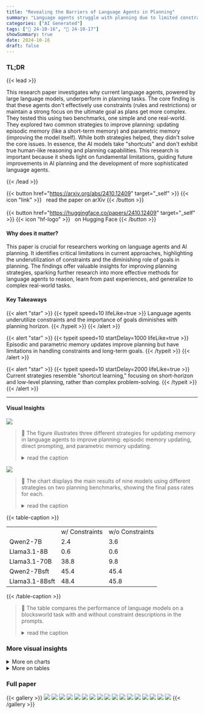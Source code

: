 ```yaml
---
title: "Revealing the Barriers of Language Agents in Planning"
summary: "Language agents struggle with planning due to limited constraint understanding and the diminishing influence of goals, hindering human-level performance."
categories: ["AI Generated"]
tags: ["🔖 24-10-16", "🤗 24-10-17"]
showSummary: true
date: 2024-10-16
draft: false
---
```


### TL;DR


{{< lead >}}

This research paper investigates why current language agents, powered by large language models, underperform in planning tasks.  The core finding is that these agents don't effectively use constraints (rules and restrictions) or maintain a strong focus on the ultimate goal as plans get more complex. They tested this using two benchmarks, one simple and one real-world.  They explored two common strategies to improve planning:  updating episodic memory (like a short-term memory) and parametric memory (improving the model itself).  While both strategies helped, they didn't solve the core issues.  In essence, the AI models take "shortcuts" and don't exhibit true human-like reasoning and planning capabilities. This research is important because it sheds light on fundamental limitations, guiding future improvements in AI planning and the development of more sophisticated language agents.

{{< /lead >}}


{{< button href="https://arxiv.org/abs/2410.12409" target="_self" >}}
{{< icon "link" >}} &nbsp; read the paper on arXiv
{{< /button >}}
<br><br>
{{< button href="https://huggingface.co/papers/2410.12409" target="_self" >}}
{{< icon "hf-logo" >}} &nbsp; on Hugging Face
{{< /button >}}

#### Why does it matter?
This paper is crucial for researchers working on language agents and AI planning. It identifies critical limitations in current approaches, highlighting the underutilization of constraints and the diminishing role of goals in planning. The findings offer valuable insights for improving planning strategies, sparking further research into more effective methods for language agents to reason, learn from past experiences, and generalize to complex real-world tasks.
#### Key Takeaways

{{< alert "star" >}}
{{< typeit speed=10 lifeLike=true >}} Language agents underutilize constraints and the importance of goals diminishes with planning horizon. {{< /typeit >}}
{{< /alert >}}

{{< alert "star" >}}
{{< typeit speed=10 startDelay=1000 lifeLike=true >}} Episodic and parametric memory updates improve planning but have limitations in handling constraints and long-term goals. {{< /typeit >}}
{{< /alert >}}

{{< alert "star" >}}
{{< typeit speed=10 startDelay=2000 lifeLike=true >}} Current strategies resemble "shortcut learning," focusing on short-horizon and low-level planning, rather than complex problem-solving. {{< /typeit >}}
{{< /alert >}}

------
#### Visual Insights



![](figures/figures_1_0.png)

> 🔼 The figure illustrates three different strategies for updating memory in language agents to improve planning: episodic memory updating, direct prompting, and parametric memory updating.
> <details>
> <summary>read the caption</summary>
> Figure 1: Memory updating strategies for language agents. Insights are learned from previous attempts.
> </details>





![](charts/charts_5_0.png)

> 🔼 The chart displays the main results of nine models using different strategies on two planning benchmarks, showing the final pass rates for each.
> <details>
> <summary>read the caption</summary>
> Figure 2: Main results of 9 models with different strategies on two benchmarks. The results of 01-Preview and 01-Mini on BlocksWorld are from Valmeekam et al. (2024b). 'Beh.Clo.' and 'Ora.Fee.' indicate Behavioral Cloning and Oracle Feedback, respectively. Llama3.1-8B and Qwen2-7B tend to provide case-specific insights that lack general applicability; thus, these models are excluded from the 'Beh.Clo.' and 'Ora.Fee.' settings.
> </details>





{{< table-caption >}}
<br><table id='2' style='font-size:16px'><tr><td></td><td>w/ Constraints</td><td>w/o Constraints</td></tr><tr><td>Qwen2-7B</td><td>2.4</td><td>3.6</td></tr><tr><td>Llama3.1-8B</td><td>0.6</td><td>0.6</td></tr><tr><td>Llama3.1-70B</td><td>38.8</td><td>9.8</td></tr><tr><td>Qwen2-7Bsft</td><td>45.4</td><td>45.4</td></tr><tr><td>Llama3.1-8Bsft</td><td>48.4</td><td>45.8</td></tr></table>{{< /table-caption >}}

> 🔼 The table compares the performance of language models on a blocksworld task with and without constraint descriptions in the prompts.
> <details>
> <summary>read the caption</summary>
> Table 1: Performance comparison with and without constraint descriptions in the prompts on Blocks World.
> </details>



### More visual insights



<details>
<summary>More on charts
</summary>


![](charts/charts_5_1.png "🔼 Figure 3: The attribution score of the constraint and episodic memory component in relation to the final plan across different agents, with '*' indicating episodic memory updating. All results are normalized to account for varying step lengths and model differences, with a maximum score of 100 representing a dominant role. The absolute value does not directly determine performance, as it only shows whether the agent references specific parts of the prompt, with factors like questions and fine-grained references also contributing. Llama3.1-405B and Qwen2-72B are selected based on performance gains from episodic memory updating and computational efficiency.")

> 🔼 The chart displays the attribution scores of constraints and episodic memory components in relation to the final plan across various language agents, with and without episodic memory updating, normalized for fair comparison.
> <details>
> <summary>read the caption</summary>
> Figure 3: The attribution score of the constraint and episodic memory component in relation to the final plan across different agents, with '*' indicating episodic memory updating. All results are normalized to account for varying step lengths and model differences, with a maximum score of 100 representing a dominant role. The absolute value does not directly determine performance, as it only shows whether the agent references specific parts of the prompt, with factors like questions and fine-grained references also contributing. Llama3.1-405B and Qwen2-72B are selected based on performance gains from episodic memory updating and computational efficiency.
> </details>


![](charts/charts_6_0.png "🔼 Figure 4: The distribution of attribution scores for action and constraint descriptions relative to the actions in the final plans in Llama3.1-70B on BlocksWorld. The distribution of attribution scores and discussion of TravelPlanner are in Appendix A.1.")

> 🔼 The chart displays the attribution scores of actions and their corresponding constraint descriptions within the final plans generated by the Llama3.1-70B model on the BlocksWorld benchmark.
> <details>
> <summary>read the caption</summary>
> Figure 4: The distribution of attribution scores for action and constraint descriptions relative to the actions in the final plans in Llama3.1-70B on BlocksWorld. The distribution of attribution scores and discussion of TravelPlanner are in Appendix A.1.
> </details>


![](charts/charts_7_0.png "🔼 Figure 5: Performance comparison with increasing planning horizon. The upper part shows the performance of different agents, while the lower part shows their attribution scores of questions as the planning horizon extends.")

> 🔼 The chart displays the performance of different language agents on planning tasks with increasing planning horizon, and their attribution scores for questions.
> <details>
> <summary>read the caption</summary>
> Figure 5: Performance comparison with increasing planning horizon. The upper part shows the performance of different agents, while the lower part shows their attribution scores of questions as the planning horizon extends.
> </details>


![](charts/charts_8_0.png "🔼 Figure 7: Attribution scores of constraints and episodic memory on Blocks World for two fine-tuned agents.")

> 🔼 The chart displays the attribution scores of constraints and episodic memory components for two fine-tuned language models (Llama3.1-8B and Qwen2-7B) on the Blocks World planning benchmark, showing their relative importance in the planning process.
> <details>
> <summary>read the caption</summary>
> Figure 7: Attribution scores of constraints and episodic memory on Blocks World for two fine-tuned agents.
> </details>


</details>



<details>
<summary>More on tables
</summary>


{{< table-caption >}}
<br><table id='16' style='font-size:16px'><tr><td>Pick Up</td><td>0.0264</td><td>0.0115</td><td>0.0466</td><td>0.0501</td></tr><tr><td>Unstack -</td><td>0.2469</td><td>0.1772</td><td>0.0048</td><td>0.0112</td></tr><tr><td>Put Down</td><td>0.0382</td><td>0.0299</td><td>0.0048</td><td>-0.0190</td></tr><tr><td>Stack -</td><td>0.0213</td><td>0.0199</td><td>0.0338</td><td>0.0180</td></tr></table>{{< /table-caption >}}
> 🔼 {{ table.description }}
> <details>
> <summary>read the caption</summary>
> {{ table.caption }}
> </details>


> The table compares the performance of language agents on a Blocks World task with and without constraint descriptions provided in the prompts.


{{< table-caption >}}
<br><table id='20' style='font-size:16px'><tr><td>0.75</td><td>Transportation</td><td>-0.0041</td><td>-0.0004</td><td>-0.0011</td><td>-0.0022</td><td>1.00 -0.75</td></tr><tr><td>0.50 Attribution</td><td></td><td></td><td></td><td></td><td></td><td></td></tr><tr><td>0.25</td><td>Resta ura nt</td><td>-0.0082</td><td></td><td></td><td>-0.0122</td><td>- 0.25 -0.50</td></tr><tr><td>0.00</td><td></td><td></td><td>-0.0120</td><td>-0.0062</td><td></td><td>Attribution 0.00</td></tr><tr><td></td><td></td><td></td><td></td><td></td><td></td><td></td></tr><tr><td>-0.25 Score</td><td>Accommodation</td><td>0.0010</td><td>0.0006</td><td>0.0026</td><td>-0.0018</td><td>-0.25 Score</td></tr><tr><td>-0.50</td><td></td><td></td><td></td><td></td><td></td><td>-0.50</td></tr><tr><td>-0.75</td><td>Attraction</td><td>-0.0194</td><td>-0.0251</td><td>-0.0084</td><td>-0.0313</td><td>-0.75</td></tr><tr><td>-1.00</td><td></td><td></td><td></td><td></td><td></td><td></td></tr></table>{{< /table-caption >}}
> 🔼 {{ table.description }}
> <details>
> <summary>read the caption</summary>
> {{ table.caption }}
> </details>


> The table compares the performance of different language models on a Blocks World task with and without constraint descriptions in the prompts.


{{< table-caption >}}
<table id='0' style='font-size:22px'><tr><td>Episodic Memory</td><td>x</td><td>V</td></tr><tr><td>Qwen2-7Bsft</td><td>45.4</td><td>43.0</td></tr><tr><td>Llama3.1-8Bsft</td><td>48.4</td><td>36.8</td></tr></table>{{< /table-caption >}}
> 🔼 {{ table.description }}
> <details>
> <summary>read the caption</summary>
> {{ table.caption }}
> </details>


> Table 2 compares the performance of two fine-tuned models on Blocks World, one with and one without episodic memory updating, showing the impact of episodic memory updating on performance.


{{< table-caption >}}
<br><table id='8' style='font-size:14px'><tr><td></td><td colspan="2">Commonsense</td><td colspan="2">Hard</td><td rowspan="2">Final Pass Rate</td></tr><tr><td></td><td>Micro</td><td>Macro</td><td>Micro</td><td>Macro</td></tr><tr><td colspan="6">Direct Prompting</td></tr><tr><td>GPT-4o</td><td>84.7</td><td>31.1</td><td>53.6</td><td>31.1</td><td>7.8</td></tr><tr><td>GPT-4o-Mini</td><td>84.4</td><td>22.2</td><td>42.4</td><td>20.0</td><td>2.2</td></tr><tr><td>Llama3.1-8B</td><td>60.1</td><td>0.0</td><td>7.9</td><td>2.8</td><td>0.0</td></tr><tr><td>Llama3.1-70B</td><td>82.8</td><td>18.9</td><td>33.1</td><td>16.1</td><td>2.2</td></tr><tr><td>Qwen2-7B</td><td>49.9</td><td>1.1</td><td>2.1</td><td>0.0</td><td>0.0</td></tr><tr><td>Qwen2-72B</td><td>74.8</td><td>11.7</td><td>23.8</td><td>8.9</td><td>1.7</td></tr><tr><td colspan="6">Episodic Memory Updating</td></tr><tr><td>GPT-4o</td><td>89.2</td><td>41.7</td><td>51.7</td><td>27.2</td><td>8.3</td></tr><tr><td>GPT-4o-Mini</td><td>84.1</td><td>22.2</td><td>39.8</td><td>22.8</td><td>5.0</td></tr><tr><td>Llama3.1-70B</td><td>84.9</td><td>23.9</td><td>39.5</td><td>24.4</td><td>6.1</td></tr><tr><td>Qwen2-72B</td><td>75.6</td><td>13.8</td><td>28.8</td><td>10.6</td><td>3.3</td></tr><tr><td>- △</td><td>- - +1.8</td><td>- - +4.4</td><td>- - +1.7</td><td>- +2.3</td><td>- - +2.2</td></tr><tr><td colspan="6">Parametric Memory Updating</td></tr><tr><td>GPT-4o</td><td>95.3</td><td>68.9</td><td>62.6</td><td>39.4</td><td>25.0</td></tr><tr><td>GPT-4o-Mini</td><td>94.7</td><td>61.7</td><td>49.3</td><td>17.2</td><td>12.2</td></tr><tr><td>Llama3.1-8B</td><td>78.3</td><td>17.8</td><td>19.3</td><td>6.1</td><td>3.8</td></tr><tr><td>Qwen2-7B</td><td>59.0</td><td>0.6</td><td>0.2</td><td>0.0</td><td>0.0</td></tr><tr><td>一 一 - △</td><td>- +12.1 -</td><td>- +23.7 -</td><td>一 +6.4 -</td><td>- +2.2 -</td><td>- - +7.8</td></tr></table>{{< /table-caption >}}
> 🔼 {{ table.description }}
> <details>
> <summary>read the caption</summary>
> {{ table.caption }}
> </details>


> Table 3 compares the average improvement of two fine-tuned models with and without episodic memory updating on Blocks World, showing the attribution scores for constraints and episodic memory.


{{< table-caption >}}
<br><table id='16' style='font-size:14px'><tr><td>Transportation</td><td>0.0180</td><td>0.0007</td><td>-0.0026</td><td>-0.0027</td><td>-0.0015</td><td>1.0 Attribution</td></tr><tr><td>Restaurant</td><td>0.0049</td><td>0.0005</td><td>-0.0065</td><td>0.0051</td><td>0.1533</td><td>- 0.5 0.0</td></tr><tr><td>Accommodation</td><td>0.0257</td><td>-0.0023</td><td>0.0153</td><td>0.0334</td><td>-0.0061</td><td>-0.5 Score</td></tr><tr><td>Attraction</td><td>-0.0018</td><td>-0.0043</td><td>-0.0070</td><td>-0.0005</td><td>0.0355</td><td>-1.0</td></tr></table>{{< /table-caption >}}
> 🔼 {{ table.description }}
> <details>
> <summary>read the caption</summary>
> {{ table.caption }}
> </details>


> Table A.1 shows the attribution scores for constraint tokens on TravelPlanner, indicating minimal contribution of item attributes to the final plan, suggesting why agents struggle to follow constraints.


</details>


### Full paper

{{< gallery >}}
<img src="paper_images/1.png" class="grid-w50 md:grid-w33 xl:grid-w25" />
<img src="paper_images/2.png" class="grid-w50 md:grid-w33 xl:grid-w25" />
<img src="paper_images/3.png" class="grid-w50 md:grid-w33 xl:grid-w25" />
<img src="paper_images/4.png" class="grid-w50 md:grid-w33 xl:grid-w25" />
<img src="paper_images/5.png" class="grid-w50 md:grid-w33 xl:grid-w25" />
<img src="paper_images/6.png" class="grid-w50 md:grid-w33 xl:grid-w25" />
<img src="paper_images/7.png" class="grid-w50 md:grid-w33 xl:grid-w25" />
<img src="paper_images/8.png" class="grid-w50 md:grid-w33 xl:grid-w25" />
<img src="paper_images/9.png" class="grid-w50 md:grid-w33 xl:grid-w25" />
<img src="paper_images/10.png" class="grid-w50 md:grid-w33 xl:grid-w25" />
<img src="paper_images/11.png" class="grid-w50 md:grid-w33 xl:grid-w25" />
<img src="paper_images/12.png" class="grid-w50 md:grid-w33 xl:grid-w25" />
<img src="paper_images/13.png" class="grid-w50 md:grid-w33 xl:grid-w25" />
<img src="paper_images/14.png" class="grid-w50 md:grid-w33 xl:grid-w25" />
<img src="paper_images/15.png" class="grid-w50 md:grid-w33 xl:grid-w25" />
<img src="paper_images/16.png" class="grid-w50 md:grid-w33 xl:grid-w25" />
<img src="paper_images/17.png" class="grid-w50 md:grid-w33 xl:grid-w25" />
{{< /gallery >}}